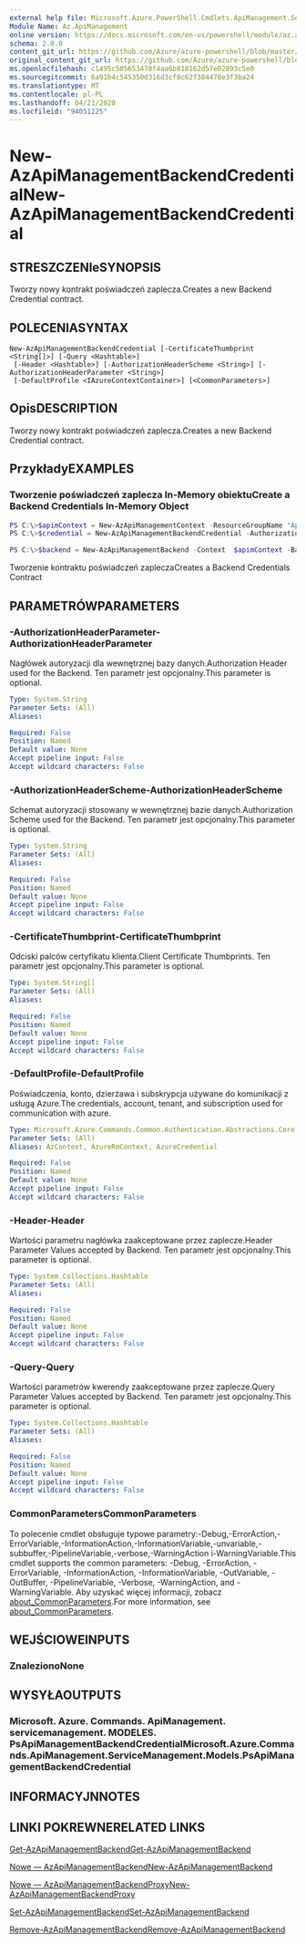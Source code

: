 ```yaml
---
external help file: Microsoft.Azure.PowerShell.Cmdlets.ApiManagement.ServiceManagement.dll-Help.xml
Module Name: Az.ApiManagement
online version: https://docs.microsoft.com/en-us/powershell/module/az.apimanagement/new-azapimanagementbackendcredential
schema: 2.0.0
content_git_url: https://github.com/Azure/azure-powershell/blob/master/src/ApiManagement/ApiManagement/help/New-AzApiManagementBackendCredential.md
original_content_git_url: https://github.com/Azure/azure-powershell/blob/master/src/ApiManagement/ApiManagement/help/New-AzApiManagementBackendCredential.md
ms.openlocfilehash: c1495c505653470f4aa6b818162d57e02893c5e0
ms.sourcegitcommit: 6a91b4c545350d316d3cf8c62f384478e3f3ba24
ms.translationtype: MT
ms.contentlocale: pl-PL
ms.lasthandoff: 04/21/2020
ms.locfileid: "94051225"
---
```

# <span data-ttu-id="8a452-101">New-AzApiManagementBackendCredential</span><span class="sxs-lookup"><span data-stu-id="8a452-101">New-AzApiManagementBackendCredential</span></span>

## <span data-ttu-id="8a452-102">STRESZCZENIe</span><span class="sxs-lookup"><span data-stu-id="8a452-102">SYNOPSIS</span></span>
<span data-ttu-id="8a452-103">Tworzy nowy kontrakt poświadczeń zaplecza.</span><span class="sxs-lookup"><span data-stu-id="8a452-103">Creates a new Backend Credential contract.</span></span>

## <span data-ttu-id="8a452-104">POLECENIA</span><span class="sxs-lookup"><span data-stu-id="8a452-104">SYNTAX</span></span>

```
New-AzApiManagementBackendCredential [-CertificateThumbprint <String[]>] [-Query <Hashtable>]
 [-Header <Hashtable>] [-AuthorizationHeaderScheme <String>] [-AuthorizationHeaderParameter <String>]
 [-DefaultProfile <IAzureContextContainer>] [<CommonParameters>]
```

## <span data-ttu-id="8a452-105">Opis</span><span class="sxs-lookup"><span data-stu-id="8a452-105">DESCRIPTION</span></span>
<span data-ttu-id="8a452-106">Tworzy nowy kontrakt poświadczeń zaplecza.</span><span class="sxs-lookup"><span data-stu-id="8a452-106">Creates a new Backend Credential contract.</span></span>

## <span data-ttu-id="8a452-107">Przykłady</span><span class="sxs-lookup"><span data-stu-id="8a452-107">EXAMPLES</span></span>

### <span data-ttu-id="8a452-108">Tworzenie poświadczeń zaplecza In-Memory obiektu</span><span class="sxs-lookup"><span data-stu-id="8a452-108">Create a Backend Credentials In-Memory Object</span></span>
```powershell
PS C:\>$apimContext = New-AzApiManagementContext -ResourceGroupName "Api-Default-WestUS" -ServiceName "contoso"
PS C:\>$credential = New-AzApiManagementBackendCredential -AuthorizationHeaderScheme basic -AuthorizationHeaderParameter opensesame -Query @{"sv" = @('xx', 'bb'); "sr" = @('cc')} -Header @{"x-my-1" = @('val1', 'val2')}

PS C:\>$backend = New-AzApiManagementBackend -Context  $apimContext -BackendId 123 -Url 'https://contoso.com/awesomeapi' -Protocol http -Title "first backend" -SkipCertificateChainValidation $true -Credential $credential -Description "my backend"
```

<span data-ttu-id="8a452-109">Tworzenie kontraktu poświadczeń zaplecza</span><span class="sxs-lookup"><span data-stu-id="8a452-109">Creates a Backend Credentials Contract</span></span>

## <span data-ttu-id="8a452-110">PARAMETRÓW</span><span class="sxs-lookup"><span data-stu-id="8a452-110">PARAMETERS</span></span>

### <span data-ttu-id="8a452-111">-AuthorizationHeaderParameter</span><span class="sxs-lookup"><span data-stu-id="8a452-111">-AuthorizationHeaderParameter</span></span>
<span data-ttu-id="8a452-112">Nagłówek autoryzacji dla wewnętrznej bazy danych.</span><span class="sxs-lookup"><span data-stu-id="8a452-112">Authorization Header used for the Backend.</span></span>
<span data-ttu-id="8a452-113">Ten parametr jest opcjonalny.</span><span class="sxs-lookup"><span data-stu-id="8a452-113">This parameter is optional.</span></span>

```yaml
Type: System.String
Parameter Sets: (All)
Aliases:

Required: False
Position: Named
Default value: None
Accept pipeline input: False
Accept wildcard characters: False
```

### <span data-ttu-id="8a452-114">-AuthorizationHeaderScheme</span><span class="sxs-lookup"><span data-stu-id="8a452-114">-AuthorizationHeaderScheme</span></span>
<span data-ttu-id="8a452-115">Schemat autoryzacji stosowany w wewnętrznej bazie danych.</span><span class="sxs-lookup"><span data-stu-id="8a452-115">Authorization Scheme used for the Backend.</span></span>
<span data-ttu-id="8a452-116">Ten parametr jest opcjonalny.</span><span class="sxs-lookup"><span data-stu-id="8a452-116">This parameter is optional.</span></span>

```yaml
Type: System.String
Parameter Sets: (All)
Aliases:

Required: False
Position: Named
Default value: None
Accept pipeline input: False
Accept wildcard characters: False
```

### <span data-ttu-id="8a452-117">-CertificateThumbprint</span><span class="sxs-lookup"><span data-stu-id="8a452-117">-CertificateThumbprint</span></span>
<span data-ttu-id="8a452-118">Odciski palców certyfikatu klienta.</span><span class="sxs-lookup"><span data-stu-id="8a452-118">Client Certificate Thumbprints.</span></span>
<span data-ttu-id="8a452-119">Ten parametr jest opcjonalny.</span><span class="sxs-lookup"><span data-stu-id="8a452-119">This parameter is optional.</span></span>

```yaml
Type: System.String[]
Parameter Sets: (All)
Aliases:

Required: False
Position: Named
Default value: None
Accept pipeline input: False
Accept wildcard characters: False
```

### <span data-ttu-id="8a452-120">-DefaultProfile</span><span class="sxs-lookup"><span data-stu-id="8a452-120">-DefaultProfile</span></span>
<span data-ttu-id="8a452-121">Poświadczenia, konto, dzierżawa i subskrypcja używane do komunikacji z usługą Azure.</span><span class="sxs-lookup"><span data-stu-id="8a452-121">The credentials, account, tenant, and subscription used for communication with azure.</span></span>

```yaml
Type: Microsoft.Azure.Commands.Common.Authentication.Abstractions.Core.IAzureContextContainer
Parameter Sets: (All)
Aliases: AzContext, AzureRmContext, AzureCredential

Required: False
Position: Named
Default value: None
Accept pipeline input: False
Accept wildcard characters: False
```

### <span data-ttu-id="8a452-122">-Header</span><span class="sxs-lookup"><span data-stu-id="8a452-122">-Header</span></span>
<span data-ttu-id="8a452-123">Wartości parametru nagłówka zaakceptowane przez zaplecze.</span><span class="sxs-lookup"><span data-stu-id="8a452-123">Header Parameter Values accepted by Backend.</span></span>
<span data-ttu-id="8a452-124">Ten parametr jest opcjonalny.</span><span class="sxs-lookup"><span data-stu-id="8a452-124">This parameter is optional.</span></span>

```yaml
Type: System.Collections.Hashtable
Parameter Sets: (All)
Aliases:

Required: False
Position: Named
Default value: None
Accept pipeline input: False
Accept wildcard characters: False
```

### <span data-ttu-id="8a452-125">-Query</span><span class="sxs-lookup"><span data-stu-id="8a452-125">-Query</span></span>
<span data-ttu-id="8a452-126">Wartości parametrów kwerendy zaakceptowane przez zaplecze.</span><span class="sxs-lookup"><span data-stu-id="8a452-126">Query Parameter Values accepted by Backend.</span></span>
<span data-ttu-id="8a452-127">Ten parametr jest opcjonalny.</span><span class="sxs-lookup"><span data-stu-id="8a452-127">This parameter is optional.</span></span>

```yaml
Type: System.Collections.Hashtable
Parameter Sets: (All)
Aliases:

Required: False
Position: Named
Default value: None
Accept pipeline input: False
Accept wildcard characters: False
```

### <span data-ttu-id="8a452-128">CommonParameters</span><span class="sxs-lookup"><span data-stu-id="8a452-128">CommonParameters</span></span>
<span data-ttu-id="8a452-129">To polecenie cmdlet obsługuje typowe parametry:-Debug,-ErrorAction,-ErrorVariable,-InformationAction,-InformationVariable,-unvariable,-subbuffer,-PipelineVariable,-verbose,-WarningAction i-WarningVariable.</span><span class="sxs-lookup"><span data-stu-id="8a452-129">This cmdlet supports the common parameters: -Debug, -ErrorAction, -ErrorVariable, -InformationAction, -InformationVariable, -OutVariable, -OutBuffer, -PipelineVariable, -Verbose, -WarningAction, and -WarningVariable.</span></span> <span data-ttu-id="8a452-130">Aby uzyskać więcej informacji, zobacz [about_CommonParameters](http://go.microsoft.com/fwlink/?LinkID=113216).</span><span class="sxs-lookup"><span data-stu-id="8a452-130">For more information, see [about_CommonParameters](http://go.microsoft.com/fwlink/?LinkID=113216).</span></span>

## <span data-ttu-id="8a452-131">WEJŚCIOWE</span><span class="sxs-lookup"><span data-stu-id="8a452-131">INPUTS</span></span>

### <span data-ttu-id="8a452-132">Znaleziono</span><span class="sxs-lookup"><span data-stu-id="8a452-132">None</span></span>

## <span data-ttu-id="8a452-133">WYSYŁA</span><span class="sxs-lookup"><span data-stu-id="8a452-133">OUTPUTS</span></span>

### <span data-ttu-id="8a452-134">Microsoft. Azure. Commands. ApiManagement. servicemanagement. MODELES. PsApiManagementBackendCredential</span><span class="sxs-lookup"><span data-stu-id="8a452-134">Microsoft.Azure.Commands.ApiManagement.ServiceManagement.Models.PsApiManagementBackendCredential</span></span>

## <span data-ttu-id="8a452-135">INFORMACYJN</span><span class="sxs-lookup"><span data-stu-id="8a452-135">NOTES</span></span>

## <span data-ttu-id="8a452-136">LINKI POKREWNE</span><span class="sxs-lookup"><span data-stu-id="8a452-136">RELATED LINKS</span></span>

[<span data-ttu-id="8a452-137">Get-AzApiManagementBackend</span><span class="sxs-lookup"><span data-stu-id="8a452-137">Get-AzApiManagementBackend</span></span>](./Get-AzApiManagementBackend)

[<span data-ttu-id="8a452-138">Nowe — AzApiManagementBackend</span><span class="sxs-lookup"><span data-stu-id="8a452-138">New-AzApiManagementBackend</span></span>](./New-AzApiManagementBackend.md)

[<span data-ttu-id="8a452-139">Nowe — AzApiManagementBackendProxy</span><span class="sxs-lookup"><span data-stu-id="8a452-139">New-AzApiManagementBackendProxy</span></span>](./New-AzApiManagementBackendProxy.md)

[<span data-ttu-id="8a452-140">Set-AzApiManagementBackend</span><span class="sxs-lookup"><span data-stu-id="8a452-140">Set-AzApiManagementBackend</span></span>](./Set-AzApiManagementBackend.md)

[<span data-ttu-id="8a452-141">Remove-AzApiManagementBackend</span><span class="sxs-lookup"><span data-stu-id="8a452-141">Remove-AzApiManagementBackend</span></span>](./Remove-AzApiManagementBackend.md)
